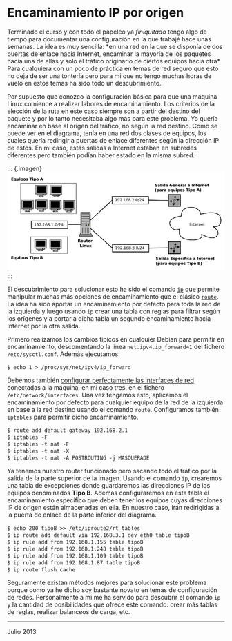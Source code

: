 # Encaminamiento IP por origen


Terminado el curso y con todo el papeleo ya *finiquitado* tengo algo de tiempo
para documentar una configuración en la que trabajé hace unas semanas. La idea
es muy sencilla: \*en una red en la que se disponía de dos puertas de enlace
hacia Internet, encaminar la mayoría de los paquetes hacia una de ellas y solo
el tráfico originario de ciertos equipos hacia otra\*. Para cualquiera con un
poco de práctica en temas de red seguro que esto no deja de ser una tontería
pero para mi que no tengo muchas horas de vuelo en estos temas ha sido todo un
descubrimiento. 

Por supuesto que conozco la configuración básica para que una máquina Linux
comience a realizar labores de encaminamiento. Los criterios de la elección de
la ruta en este caso siempre son a partir del destino del paquete y por lo tanto
necesitaba algo más para este problema. Yo quería encaminar en base al origen
del tráfico, no según la red destino. Como se puede ver en el diagrama, tenía en
una red dos clases de equipos, los cuales quería redirigir a puertas de enlace
diferentes según la dirección IP de estos. En mi caso, estas salidas a Internet
estaban en subredes diferentes pero también podían haber estado en la misma
subred.

::: {.imagen}
![](../img/routing.jpg)
:::

El descubrimiento para solucionar esto ha sido el comando [`ip`](http://linux.die.net/man/8/ip) que permite
manipular muchas más opciones de encaminamiento que el clásico [`route`](http://linux.die.net/man/8/route). La
idea ha sido aportar un encaminamiento por defecto para toda la red de la
izquierda y luego usando `ip` crear una tabla con reglas para filtrar según
los orígenes y a portar a dicha tabla un segundo encaminamiento hacia
Internet por la otra salida.

Primero realizamos los cambios típicos en cualquier Debian para permitir en
encaminamiento, descomentando la línea `net.ipv4.ip_forward=1` del fichero
`/etc/sysctl.conf`. Además ejecutamos:

    $ echo 1 > /proc/sys/net/ipv4/ip_forward

Debemos también [configurar perfectamente las interfaces de red](http://crysol.org/es/node/33) conectadas a la
máquina, en mi caso tres, en el fichero `/etc/network/interfaces`. Una vez
tengamos esto, aplicamos el encaminamiento por defecto para cualquier equipo de
la red de la izquierda en base a la red destino usando el comando
`route`. Configuramos también `iptables` para permitir dicho encaminamiento.

    $ route add default gateway 192.168.2.1
    $ iptables -F
    $ iptables -t nat -F
    $ iptables -t nat -X
    $ iptables -t nat -A POSTROUTING -j MASQUERADE

Ya tenemos nuestro router funcionado pero sacando todo el tráfico por la
salida de la parte superior de la imagen. Usando el comando `ip`, crearemos una
tabla de excepciones donde guardaremos las direcciones IP de los equipos
denominados **Tipo B**. Además configuraremos en esta tabla el encaminamiento
específico que deben tener los equipos cuyas direcciones IP de origen están
almacenadas en ella. En nuestro caso, irán redirigidas a la puerta de enlace de
la parte inferior del diagrama.

    $ echo 200 tipoB >> /etc/iproute2/rt_tables
    $ ip route add default via 192.168.3.1 dev eth0 table tipoB
    $ ip rule add from 192.168.1.155 table tipoB
    $ ip rule add from 192.168.1.248 table tipoB
    $ ip rule add from 192.168.1.109 table tipoB
    $ ip rule add from 192.168.1.87 table tipoB
    $ ip route flush cache

Seguramente existan métodos mejores para solucionar este problema porque como ya
he dicho soy bastante novato en temas de configuración de redes. Personalmente a
mi me ha servido para descubrir el comando `ip` y la cantidad de posibilidades
que ofrece este comando: crear más tablas de reglas, realizar balanceos de
carga, etc.



---

Julio 2013
